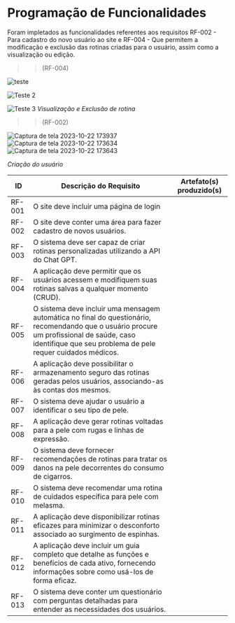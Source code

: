 # Programação de Funcionalidades

Foram impletados as funcionalidades referentes aos requisitos RF-002 - Para cadastro do novo usuário ao site e RF-004 - Que permitem a modificação e exclusão das rotinas criadas para o usuário, assim como a visualização ou edição. 

>> (RF-004)

![teste](https://github.com/ICEI-PUC-Minas-PMV-ADS/pmv-ads-2023-2-e2-proj-int-t4-projeto-skincare/assets/110791034/141384d8-8aa7-43e2-86d6-bbe076af4f3f)


![Teste 2 ](https://github.com/ICEI-PUC-Minas-PMV-ADS/pmv-ads-2023-2-e2-proj-int-t4-projeto-skincare/assets/110791034/e38c344c-7214-45f5-beb3-33bfd8ea3c62)


![Teste 3](https://github.com/ICEI-PUC-Minas-PMV-ADS/pmv-ads-2023-2-e2-proj-int-t4-projeto-skincare/assets/110791034/eac579f5-73a5-49c9-b61e-0c9b78ac3aca)
*Visualização e Exclusão de rotina*





>> (RF-002)

![Captura de tela 2023-10-22 173937](https://github.com/ICEI-PUC-Minas-PMV-ADS/pmv-ads-2023-2-e2-proj-int-t4-projeto-skincare/assets/110791034/cdc5ae8b-4651-4ff7-80fe-32cb44f132e6)
![Captura de tela 2023-10-22 173634](https://github.com/ICEI-PUC-Minas-PMV-ADS/pmv-ads-2023-2-e2-proj-int-t4-projeto-skincare/assets/110791034/aaab5cac-c4a8-49dd-a21c-d1d3fe577bf6)
![Captura de tela 2023-10-22 173643](https://github.com/ICEI-PUC-Minas-PMV-ADS/pmv-ads-2023-2-e2-proj-int-t4-projeto-skincare/assets/110791034/ba89b3e0-02a5-4df1-84a2-bda50f7ba725)

*Criação do usuário*




|ID    | Descrição do Requisito  | Artefato(s) produzido(s) |
|------|-----------------------------------------|----|
|RF-001| 	O site deve incluir uma página de login | | 
|RF-002|  O site deve conter uma área para fazer cadastro de novos usuários. |     |
|RF-003|	O sistema deve ser capaz de criar rotinas personalizadas utilizando a API do Chat GPT. |     |
|RF-004|	A aplicação deve permitir que os usuários acessem e modifiquem suas rotinas salvas a qualquer momento (CRUD).|  |
|RF-005|	O sistema deve incluir uma mensagem automática no final do questionário, recomendando que o usuário procure um profissional de saúde, caso identifique que seu problema de pele requer cuidados médicos.|  |
|RF-006|	A aplicação deve possibilitar o armazenamento seguro das rotinas geradas pelos usuários, associando-as às contas dos mesmos.|  |
|RF-007|	O sistema deve ajudar o usuário a identificar o seu tipo de pele.|   |
|RF-008|	A aplicação deve gerar rotinas voltadas para a pele com rugas e linhas de expressão.|   |
|RF-009|	O sistema deve fornecer recomendações de rotinas para tratar os danos na pele decorrentes do consumo de cigarros.|   |
|RF-010|	O sistema deve recomendar uma rotina de cuidados específica para pele com melasma.|  |
|RF-011|	A aplicação deve disponibilizar rotinas eficazes para minimizar o desconforto associado ao surgimento de espinhas. |   |
|RF-012|	A aplicação deve incluir um guia completo que detalhe as funções e benefícios de cada ativo, fornecendo informações sobre como usá-los de forma eficaz.	|  |
|RF-013|	O sistema deve conter um questionário com perguntas detalhadas para entender as necessidades dos usuários. |   |


